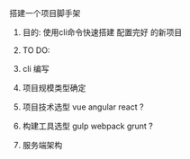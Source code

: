 搭建一个项目脚手架

1. 目的:
  使用cli命令快速搭建 配置完好 的新项目

2. TO DO:
  1. cli 编写
  2. 项目规模类型确定
  3. 项目技术选型 vue angular react ?
  4. 构建工具选型 gulp webpack grunt ?
  5. 服务端架构
